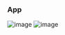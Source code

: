 ### App
![image](https://github.com/user-attachments/assets/10887916-2542-4285-abd1-9a7c1afdc33f)
![image](https://github.com/user-attachments/assets/4b2bfd70-19a8-4c20-95ec-6467c277bae2)




```
```
